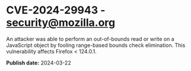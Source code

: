 # CVE-2024-29943 - security@mozilla.org

An attacker was able to perform an out-of-bounds read or write on a JavaScript object by fooling range-based bounds check elimination. This vulnerability affects Firefox < 124.0.1.

**Publish date:** 2024-03-22
